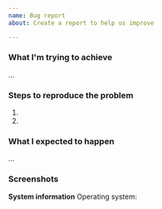 ```yaml
---
name: Bug report
about: Create a report to help us improve

---
```


### What I'm trying to achieve
…

### Steps to reproduce the problem
1. 
2. 

### What I expected to happen
…

### Screenshots
<!-- If applicable, add screenshots to help explain your problem. -->

**System information**
Operating system:
